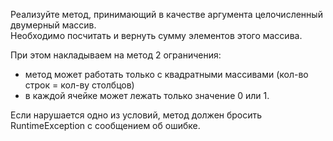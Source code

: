 Реализуйте метод, принимающий в качестве аргумента целочисленный двумерный массив.  
Необходимо посчитать и вернуть сумму элементов этого массива.

При этом накладываем на метод 2 ограничения:
- метод может работать только с квадратными массивами (кол-во строк = кол-ву столбцов)
- в каждой ячейке может лежать только значение 0 или 1.

Если нарушается одно из условий, метод должен бросить RuntimeException с сообщением об ошибке.
